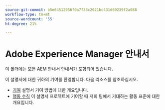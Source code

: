 ```yaml
---
source-git-commit: b5e64512956f0a7f33c2021bc431d69239f2a088
workflow-type: tm+mt
source-wordcount: '55'
ht-degree: 21%

---
```

# Adobe Experience Manager 안내서

이 폴더에는 모든 AEM 안내서 안내서가 포함되어 있습니다.

이 설명서에 대한 귀하의 기여를 환영합니다. 다음 리소스를 참조하십시오.

* [기여](contributing.md) 설명서 기여 방법에 대한 개요입니다.
* [행동 수칙](code-of-conduct.md) 이 설명서 프로젝트에 기여할 때 저희 팀에서 기대하는 활동 표준에 대한 개요입니다.
